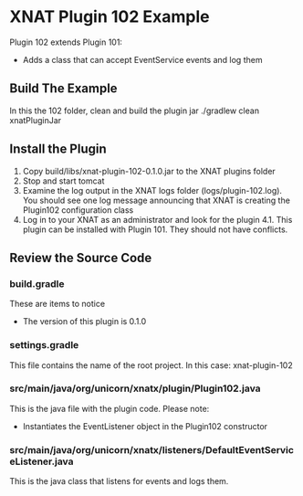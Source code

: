 # XNAT Plugin 102 Example

Plugin 102 extends Plugin 101:
* Adds a class that can accept EventService events and log them

## Build The Example
In this the 102 folder, clean and build the plugin jar
    ./gradlew clean xnatPluginJar

## Install the Plugin
1. Copy build/libs/xnat-plugin-102-0.1.0.jar to the XNAT plugins folder
2. Stop and start tomcat
3. Examine the log output in the XNAT logs folder (logs/plugin-102.log). You should see one log message announcing that XNAT is creating the Plugin102 configuration class
4. Log in to your XNAT as an administrator and look for the plugin
4.1. This plugin can be installed with Plugin 101. They should not have conflicts.

## Review the Source Code
### build.gradle
These are items to notice
* The version of this plugin is 0.1.0

### settings.gradle
This file contains the name of the root project. In this case: xnat-plugin-102

### src/main/java/org/unicorn/xnatx/plugin/Plugin102.java
This is the java file with the plugin code. Please note:
 * Instantiates the EventListener object in the Plugin102 constructor

### src/main/java/org/unicorn/xnatx/listeners/DefaultEventServiceListener.java
This is the java class that listens for events and logs them.
